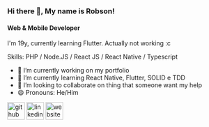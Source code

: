 ### Hi there 👋, My name is Robson!
#### Web & Mobile Developer
I'm 19y, currently learning Flutter.
Actually not working :c

Skills: PHP / Node.JS / React JS / React Native / Typescript

- 🔭 I’m currently working on my portfolio 
- 🌱 I’m currently learning React Native, Flutter, SOLID e TDD 
- 👯 I’m looking to collaborate on thing that someone want my help 
- 😄 Pronouns: He/Him 


[<img src='https://cdn.jsdelivr.net/npm/simple-icons@3.0.1/icons/github.svg' alt='github' height='40'>](https://github.com/RBFernando01)  [<img src='https://cdn.jsdelivr.net/npm/simple-icons@3.0.1/icons/linkedin.svg' alt='linkedin' height='40'>](https://www.linkedin.com/in/uniarobson/)  [<img src='https://cdn.jsdelivr.net/npm/simple-icons@3.0.1/icons/icloud.svg' alt='website' height='40'>](https://rstech.net.br/)  


